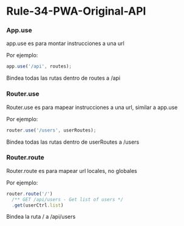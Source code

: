 # Rule-34-PWA-Original-API

### App.use
app.use es para montar instrucciones a una url

Por ejemplo:
```javascript
app.use('/api', routes);
```
Bindea todas las rutas dentro de routes a /api

### Router.use
Router.use es para mapear instrucciones a una url, similar a app.use

Por ejemplo:
```javascript
router.use('/users', userRoutes);
```
Bindea todas las rutas dentro de userRoutes a /users

### Router.route
Router.route es para mapear url locales, no globales


Por ejemplo:
```javascript
router.route('/')
  /** GET /api/users - Get list of users */
  .get(userCtrl.list)
```
Bindea la ruta / a /api/users